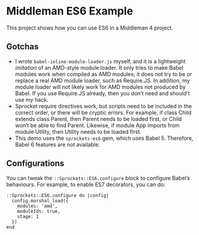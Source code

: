 # Middleman ES6 Example

This project shows how you can use ES6 in a Middleman 4 project.

## Gotchas

* I wrote `babel-inline-module-loader.js` myself, and it is a lightweight *imitation* of an AMD-style module loader. It
  only tries to make Babel modules work when compiled as AMD modules; it does not try to be or replace a real AMD module
  loader, such as Require.JS. In addition, my module loader will not likely work for AMD modules not produced by Babel.
  If you use Require.JS already, then you don’t need and should’t use my hack.
* Sprocket require directives work, but scripts need to be included in the correct order, or there will be cryptic
  errors. For example, if class Child extends class Parent, then Parent needs to be loaded first, or Child won’t be able
  to find Parent. Likewise, if module App imports from module Utility, then Utility needs to be loaded first.
* This demo uses the `sprockets-es6` gem, which uses Babel 5. Therefore, Babel 6 features are not available.

## Configurations

You can tweak the `::Sprockets::ES6.configure` block to configure Babel’s behaviours. For example, to enable ES7
decorators, you can do:

```
::Sprockets::ES6.configure do |config|
  config.marshal_load({
    modules: 'amd',
    moduleIds: true,
    stage: 1
  })
end
```

